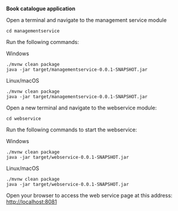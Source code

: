 **Book catalogue application**

Open a terminal and navigate to the management service module

    cd managementservice 

Run the following commands:

Windows

    ./mvnw clean package
    java -jar target/managementservice-0.0.1-SNAPSHOT.jar

Linux/macOS

    ./mvnw clean package
    java -jar target/managementservice-0.0.1-SNAPSHOT.jar

Open a new terminal and navigate to the webservice module:
    
    cd webservice 
  
Run the following commands to start the webservice:

Windows

    ./mvnw clean package
    java -jar target/webservice-0.0.1-SNAPSHOT.jar

Linux/macOS

    ./mvnw clean package
    java -jar target/webservice-0.0.1-SNAPSHOT.jar

Open your browser to access the web service page at this address:
[http://localhost:8081](http://localhost:8081)